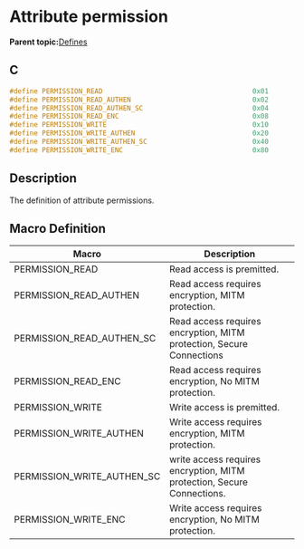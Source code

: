 # Attribute permission

**Parent topic:**[Defines](GUID-E2F81023-B198-4263-A123-9225588A0E6E.md)

## C

```c
#define PERMISSION_READ                                     0x01
#define PERMISSION_READ_AUTHEN                              0x02
#define PERMISSION_READ_AUTHEN_SC                           0x04
#define PERMISSION_READ_ENC                                 0x08
#define PERMISSION_WRITE                                    0x10
#define PERMISSION_WRITE_AUTHEN                             0x20
#define PERMISSION_WRITE_AUTHEN_SC                          0x40
#define PERMISSION_WRITE_ENC                                0x80
```

## Description

The definition of attribute permissions.

## Macro Definition

|Macro|Description|
|-----|-----------|
|PERMISSION\_READ|Read access is premitted.|
|PERMISSION\_READ\_AUTHEN|Read access requires encryption, MITM protection.|
|PERMISSION\_READ\_AUTHEN\_SC|Read access requires encryption, MITM protection, Secure Connections|
|PERMISSION\_READ\_ENC|Read access requires encryption, No MITM protection.|
|PERMISSION\_WRITE|Write access is premitted.|
|PERMISSION\_WRITE\_AUTHEN|Write access requires encryption, MITM protection.|
|PERMISSION\_WRITE\_AUTHEN\_SC|write access requires encryption, MITM protection, Secure Connections.|
|PERMISSION\_WRITE\_ENC|Write access requires encryption, No MITM protection.|

